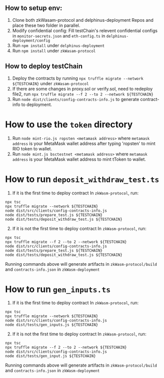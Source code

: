 ## How to setup env:
1. Clone both zkWasam-protocol and delphinus-deployment Repos and place these two folder in parallel.
2. Modify confidential config: Fill testChain's relevent confidential configs in `monitor-secrets.json` and `eth-config.ts` in `delphinus-deployment/config`
3. Run `npm install` under `delphinus-deployment`
4. Run `npm install` under `zkWasam-protocol`

## How to deploy testChain
1. Deploy the contracts by running `npx truffle migrate --network ${TESTCHAIN}` under `zkWasam-protocol`
2. If there are some changes in proxy.sol or verify.sol, need to redeploy file2, run `npx truffle migrate --f 2 --to 2 --network ${TESTCHAIN}`
3. Run `node dist/clients/config-contracts-info.js` to generate contract-info to deployment.

# How to use the `token` directory
1. Run `node mint-rio.js ropsten <metamask address>` where `metamask address` is your MetaMask wallet address after typing 'ropsten' to mint RIO token to wallet.
2. Run `node mint.js bsctestnet <metamask address>` where `metamask address` is your MetaMask wallet address to mint tToken to wallet.

# How to run `deposit_withdraw_test.ts`
1. If it is the first time to deploy contract
In `zkWasm-protocol`, run:
```
npx tsc
npx truffle migrate --network ${TESTCHAIN}
node dist/src/clients/config-contracts-info.js
node dist/tests/prepare_test.js ${TESTCHAIN}
node dist/tests/deposit_withdraw_test.js ${TESTCHAIN}
```

2. If it is not the first time to deploy contract
In `zkWasm-protocol`, run:
```
npx tsc
npx truffle migrate --f 2 --to 2 --network ${TESTCHAIN}
node dist/src/clients/config-contracts-info.js
node dist/tests/prepare_test.js ${TESTCHAIN}
node dist/tests/deposit_withdraw_test.js ${TESTCHAIN}
```

Running commands above will generate artifacts in `zkWasm-protocol/build` and `contracts-info.json` in `zkWasm-deployment`

# How to run `gen_inputs.ts`
1. If it is the first time to deploy contract
In `zkWasm-protocol`, run:
```
npx tsc
npx truffle migrate --network ${TESTCHAIN}
node dist/src/clients/config-contracts-info.js
node dist/tests/gen_inputs.js ${TESTCHAIN}
```

2. If it is not the first time to deploy contract
In `zkWasm-protocol`, run:
```
npx tsc
npx truffle migrate --f 2 --to 2 --network ${TESTCHAIN}
node dist/src/clients/config-contracts-info.js
node dist/tests/gen_input.js ${TESTCHAIN}
```

Running commands above will generate artifacts in `zkWasm-protocol/build` and `contracts-info.json` in `zkWasm-deployment`
